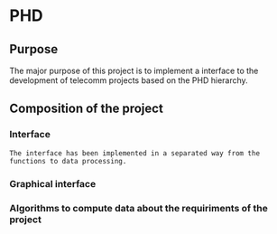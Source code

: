 # PHD

## Purpose

The major purpose of this project is to implement a interface to the development of telecomm projects based on the PHD hierarchy. 

## Composition of the project

### Interface

	The interface has been implemented in a separated way from the functions to data processing.

### Graphical interface

### Algorithms to compute data about the requiriments of the project



